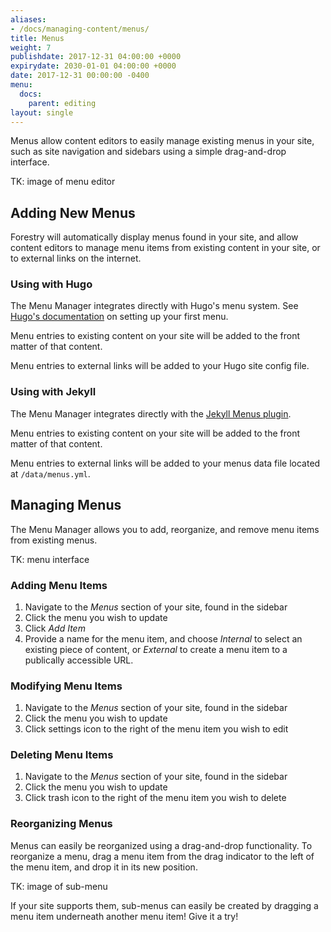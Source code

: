 ```yaml
---
aliases:
- /docs/managing-content/menus/
title: Menus
weight: 7
publishdate: 2017-12-31 04:00:00 +0000
expirydate: 2030-01-01 04:00:00 +0000
date: 2017-12-31 00:00:00 -0400
menu:
  docs:
    parent: editing
layout: single
---
```

Menus allow content editors to easily manage existing menus in your site, such as site navigation and sidebars using a simple drag-and-drop interface.

TK: image of menu editor

## Adding New Menus
Forestry will automatically display menus found in your site, and allow content editors to manage menu items from existing content in your site, or to external links on the internet.

### Using with Hugo
The Menu Manager integrates directly with Hugo's menu system. See [Hugo's documentation](https://gohugo.io/content-management/menus/) on setting up your first menu.

Menu entries to existing content on your site will be added to the front matter of that content.

Menu entries to external links will be added to your Hugo site config file.

### Using with Jekyll
The Menu Manager integrates directly with the [Jekyll Menus plugin](https://github.com/forestryio/jekyll-menus).

Menu entries to existing content on your site will be added to the front matter of that content.

Menu entries to external links will be added to your menus data file located at `/data/menus.yml`.

## Managing Menus
The Menu Manager allows you to add, reorganize, and remove menu items from existing menus.

TK: menu interface

### Adding Menu Items

1. Navigate to the *Menus* section of your site, found in the sidebar
2. Click the menu you wish to update
3. Click *Add Item*
4. Provide a name for the menu item, and choose *Internal* to select an existing piece of content, or *External* to create a menu item to a publically accessible URL.

### Modifying Menu Items

1. Navigate to the *Menus* section of your site, found in the sidebar
2. Click the menu you wish to update
3. Click settings icon to the right of the menu item you wish to edit

### Deleting Menu Items

1. Navigate to the *Menus* section of your site, found in the sidebar
2. Click the menu you wish to update
3. Click trash icon to the right of the menu item you wish to delete

### Reorganizing Menus
Menus can easily be reorganized using a drag-and-drop functionality. To reorganize a menu, drag a menu item from the drag indicator to the left of the menu item, and drop it in its new position.

TK: image of sub-menu

If your site supports them, sub-menus can easily be created by dragging a menu item underneath another menu item! Give it a try!